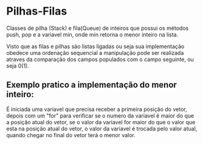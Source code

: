 # Pilhas-Filas

Classes de pilha (Stack) e fila(Queue) de inteiros que possui os métodos
push, pop e a variavel min, onde min retorna o menor inteiro na lista.

Visto que as filas e pilhas são listas ligadas ou seja sua implementação obedece uma ordenação sequencial a manipulação pode ser realizada atraves da comparação dos campos populados com o campo seguinte, ou seja 0(1).

<h2>Exemplo pratico a implementação do menor inteiro:</h2>

É iniciada uma variavel que precisa receber a primeira posição do vetor, depois com um "for" para verificar se o numero da variavel é maior do que a posição atual do vetor,
se o valor da variavel for maior do que o valor que esta na posição atual do vetor, o valor da variavel é trocada pelo valor atual, quando chegar no final do vetor terá o menor valor.
